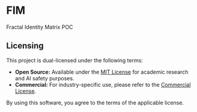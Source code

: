 # FIM
Fractal Identity Matrix POC


## Licensing

This project is dual-licensed under the following terms:

- **Open Source:** Available under the [MIT License](LICENSE) for academic research and AI safety purposes.
- **Commercial:** For industry-specific use, please refer to the [Commercial License](LICENSE.COMMERCIAL).

By using this software, you agree to the terms of the applicable license.
